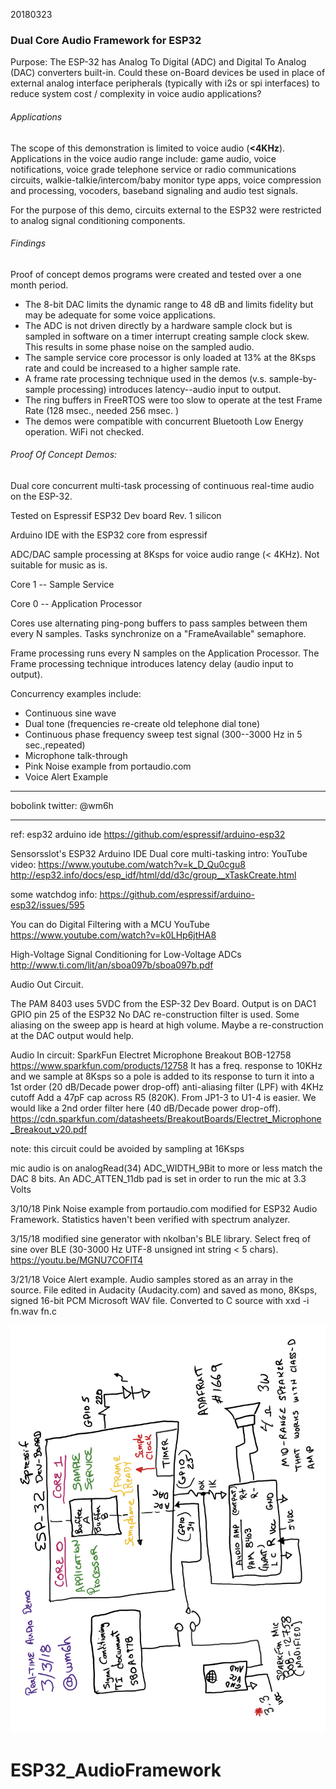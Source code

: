 20180323
### Dual Core Audio Framework for ESP32

Purpose: The ESP-32 has Analog To Digital (ADC) and Digital To Analog (DAC) converters built-in. Could these on-Board devices be used in place of external analog interface peripherals (typically with i2s or spi interfaces) to reduce system cost / complexity in voice audio applications?

###### Applications
The scope of this demonstration is limited to voice audio (**<4KHz**). Applications in the voice audio range include: game audio, voice notifications, voice grade telephone service or radio communications circuits, walkie-talkie/intercom/baby monitor type apps, voice compression and processing, vocoders, baseband signaling and audio test signals.

For the purpose of this demo, circuits external to the ESP32 were restricted to analog signal conditioning components.

###### Findings
Proof of concept demos programs were created and tested over a one month period.
* The 8-bit DAC limits the dynamic range to 48 dB and limits fidelity but may be adequate for some voice applications.
* The ADC is not driven directly by a hardware sample clock but is sampled in software on a timer interrupt creating sample clock skew. This results in some phase noise on the sampled audio.
* The sample service core processor is only loaded at 13% at the 8Ksps rate and could be increased to a higher sample rate.
* A frame rate processing technique used in the demos (v.s. sample-by-sample processing) introduces latency--audio input to output.
* The ring buffers in FreeRTOS were too slow to operate at the test Frame Rate (128 msec., needed 256 msec. )
* The demos were compatible with concurrent  Bluetooth Low Energy operation. WiFi not checked.

###### Proof Of Concept Demos:
Dual core concurrent multi-task processing of continuous real-time audio
on the ESP-32.

Tested on Espressif ESP32 Dev board
Rev. 1 silicon

Arduino IDE with the ESP32 core from espressif

ADC/DAC sample processing at 8Ksps for voice audio range (< 4KHz).
Not suitable for music as is.

Core 1 -- Sample Service

Core 0 -- Application Processor

Cores use alternating ping-pong buffers to pass samples between them every
N samples. Tasks synchronize on a "FrameAvailable" semaphore.

Frame processing
runs every N samples on the Application Processor. The Frame processing technique
introduces latency delay (audio input to output).

Concurrency examples include:
* Continuous sine wave
* Dual tone (frequencies re-create old telephone dial tone)
* Continuous phase frequency sweep test signal (300--3000 Hz in 5 sec.,repeated)
* Microphone talk-through
* Pink Noise example from portaudio.com
* Voice Alert Example
__________________________________________________________________



bobolink
twitter: @wm6h

__________________________________________________________________

ref:
esp32 arduino ide
https://github.com/espressif/arduino-esp32

Sensorsslot's ESP32 Arduino IDE Dual core multi-tasking intro:
YouTube video: https://www.youtube.com/watch?v=k_D_Qu0cgu8
 http://esp32.info/docs/esp_idf/html/dd/d3c/group__xTaskCreate.html

some watchdog info:
 https://github.com/espressif/arduino-esp32/issues/595

You can do Digital Filtering with a MCU
YouTube https://www.youtube.com/watch?v=k0LHp6jtHA8

High-Voltage Signal Conditioning for Low-Voltage ADCs
http://www.ti.com/lit/an/sboa097b/sboa097b.pdf

Audio Out Circuit.

The PAM 8403 uses 5VDC from the ESP-32 Dev Board.
Output is on DAC1 GPIO pin 25 of the ESP32
No DAC re-construction filter is used.
Some aliasing on the sweep app is heard at high volume. Maybe a re-construction
at the DAC output would help.

Audio In circuit: SparkFun Electret Microphone Breakout BOB-12758
https://www.sparkfun.com/products/12758
It has a freq. response to 10KHz and we sample at 8Ksps so a pole is added to
its response to turn it into a 1st order (20 dB/Decade power drop-off)
anti-aliasing filter (LPF) with 4KHz cutoff
Add a 47pF cap across R5 (820K). From JP1-3 to U1-4 is easier.
We would like a 2nd order filter here (40 dB/Decade power drop-off).
 https://cdn.sparkfun.com/datasheets/BreakoutBoards/Electret_Microphone_Breakout_v20.pdf

note: this circuit could be avoided by sampling at 16Ksps


mic audio is on analogRead(34)
ADC_WIDTH_9Bit to more or less match the DAC 8 bits.
An ADC_ATTEN_11db pad is set in order to run the mic at 3.3 Volts

3/10/18 Pink Noise example from portaudio.com modified for ESP32 Audio Framework. Statistics haven't been verified with spectrum analyzer.

3/15/18 modified sine generator with nkolban's BLE library. Select freq of sine over BLE (30-3000 Hz UTF-8
unsigned int string < 5 chars).   https://youtu.be/MGNU7COFlT4

3/21/18 Voice Alert example. Audio samples stored as an array in the source. File edited in Audacity (Audacity.com) and saved as mono, 8Ksps, signed 16-bit PCM Microsoft WAV file. Converted to C source with xxd -i fn.wav fn.c

![BlockDiagram](/ESP32AudioFrameworkBlock.png)
# ESP32_AudioFramework
